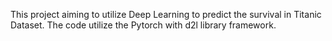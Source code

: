 This project aiming to utilize Deep Learning to predict the survival in Titanic Dataset. The code utilize the Pytorch with d2l library framework.
